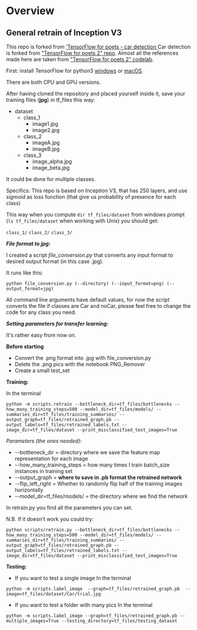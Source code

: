 # Overview


## General retrain of Inception V3

This repo is forked from ['TensorFlow for poets - car detection ](https://github.com/tomwarrens/tensorflow-for-poets-2)
Car detection is forked from ["TensorFlow for poets 2" repo](https://github.com/googlecodelabs/tensorflow-for-poets-2).
Almost all the references made here are taken from ["TensorFlow for poets 2" codelab](https://codelabs.developers.google.com/codelabs/tensorflow-for-poets-2).

First: install TensorFlow for python3 [windows](https://www.tensorflow.org/install/install_windows) or
[macOS](https://www.tensorflow.org/install/install_mac).

There are both CPU and GPU versions.


After having cloned the repository and placed yourself 
inside it, save your training files (**jpg**) in tf_files this way:


* dataset
    * class_1
        * image1.jpg
        * image2.jpg
    * class_2
        * imageA.jpg
        * imageB.jpg
    * class_3
        * image_alpha.jpg
        * image_beta.jpg

It could be done for multiple classes.

Specifics: This repo is based on Inception V3, that has 250 layers,  and use *sigmoid* as loss function (that give us probability of presence for each class)


This way when you compute `dir tf_files/dataset` from
windows prompt (`ls tf_files/dataset` when working with Unix) you
should get: 

`class_1/`
`class_2/`
`class_3/`


***File format to jpg:***

I created a script *file_conversion.py* that converts any
input format to desired output format (in this case .jpg). 

It runs like this: 

`python file_conversion.py (--directory) (--input_format=png) (--output_format=jpg)`

All command line arguments have default values, for now
the script converts the file if classes are Car and noCar, please feel free to change the code for any class you need. 


***Setting parameters for transfer learning:***

It's rather easy from now on. 


**Before starting**

* Convert the .png format into .jpg with file_conversion.py
* Delete the .png pics with the notebook PNG_Remover
* Create a small test_set 

**Training:**

In the terminal 

`python -m scripts.retrain
  --bottleneck_dir=tf_files/bottlenecks
  --how_many_training_steps=500
  --model_dir=tf_files/models/
  --summaries_dir=tf_files/training_summaries/
  --output_graph=tf_files/retrained_graph.pb
  --output_labels=tf_files/retrained_labels.txt
  --image_dir=tf_files/dataset
  --print_misclassified_test_images=True`

*Parameters (the ones needed)*:

* --bottleneck_dir = directory where we save the feature map representation for each image
* --how_many_training_steps = how many times I train batch_size instances in training set
* --output_graph = **where to save in .pb format the retrained network**
* --flip_left_right = Whether to randomly flip half of the training images horizontally
* --model_dir=tf_files/models/ = the directory where we find the network 

In retrain.py you find all the parameters you can set. 


N.B. If it doesn't work you could try:

`python scripts/retrain.py
--bottleneck_dir=tf_files/bottlenecks
--how_many_training_steps=500
--model_dir=tf_files/models/
--summaries_dir=tf_files/training_summaries/
--output_graph=tf_files/retrained_graph.pb
--output_labels=tf_files/retrained_labels.txt
--image_dir=tf_files/dataset
--print_misclassified_test_images=True`



**Testing:**

* If you want to test a single image
In the terminal 

`python -m scripts.label_image 
--graph=tf_files/retrained_graph.pb 
--image=tf_files/dataset/Car/trial.jpg`

* If you want to test a folder with many pics
In the terminal

`python -m scripts.label_image
--graph=tf_files/retrained_graph.pb
--multiple_images=True
--testing_directory=tf_files/testing_dataset
`

